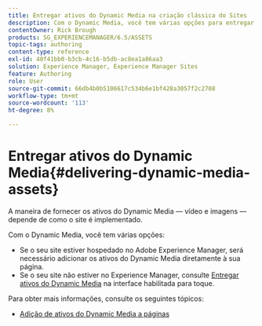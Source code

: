 ```yaml
---
title: Entregar ativos do Dynamic Media na criação clássica do Sites
description: Com o Dynamic Media, você tem várias opções para entregar seus ativos do Dynamic Media — de vídeo e imagens — ao seu site.
contentOwner: Rick Brough
products: SG_EXPERIENCEMANAGER/6.5/ASSETS
topic-tags: authoring
content-type: reference
exl-id: 40f41bb0-b3cb-4c16-b5db-ac8ea1a86aa3
solution: Experience Manager, Experience Manager Sites
feature: Authoring
role: User
source-git-commit: 66db4b0b5106617c534b6e1bf428a3057f2c2708
workflow-type: tm+mt
source-wordcount: '113'
ht-degree: 8%

---
```


# Entregar ativos do Dynamic Media{#delivering-dynamic-media-assets}

A maneira de fornecer os ativos do Dynamic Media — vídeo e imagens — depende de como o site é implementado.

Com o Dynamic Media, você tem várias opções:

* Se o seu site estiver hospedado no Adobe Experience Manager, será necessário adicionar os ativos do Dynamic Media diretamente à sua página.
* Se o seu site não estiver no Experience Manager, consulte [Entregar ativos do Dynamic Media](/help/assets/delivering-dynamic-media-assets.md) na interface habilitada para toque.

Para obter mais informações, consulte os seguintes tópicos:

* [Adição de ativos do Dynamic Media a páginas](/help/sites-classic-ui-authoring/dynamic-media-assets-adding-to-page.md)
